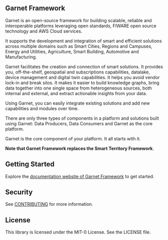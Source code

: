 ## Garnet Framework 

Garnet is an open-source framework for building scalable, reliable and interoperable platforms leveraging open standards, FIWARE open source technology and AWS Cloud services.

It supports the development and integration of smart and efficient solutions across multiple domains such as Smart Cities, Regions and Campuses, Energy and Utilities, Agriculture, Smart Building, Automotive and Manufacturing.

Garnet facilitates the creation and connection of smart solutions. It provides you, off-the-shelf, geospatial and subscriptions capabilities, datalake, device management and digital twin capabilities. It helps you avoid vendor lock-in and break silos. It makes it easier to build knowledge graphs, bring data together into one single space from heterogeneous sources, both internal and external, and extract actionable insights from your data.

Using Garnet, you can easily integrate existing solutions and add new capabilities and modules over time.

There are only three types of components in a platform and solutions built using Garnet: Data Producers, Data Consumers and Garnet as the core platform.

Garnet is the core component of your platform. It all starts with it.

__Note that Garnet Framework replaces the Smart Territory Framework__.

## Getting Started 

Explore the [documentation website of Garnet Framework](https://garnet-framework.dev/docs) to get started. 

## Security

See [CONTRIBUTING](CONTRIBUTING.md#security-issue-notifications) for more information.

## License

This library is licensed under the MIT-0 License. See the LICENSE file.

